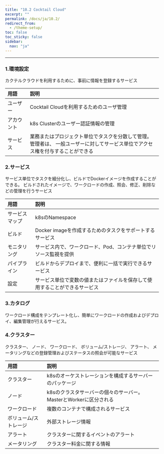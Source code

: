```yaml
---
title: "10.2 Cocktail Cloud"
excerpt: ""
permalink: /docs/ja/10.2/
redirect_from:
  - /theme-setup/
toc: false
toc_sticky: false
sidebar:
  nav: "ja"
---
```



---
### 1.環境設定

カクテルクラウドを利用するために、事前に情報を登録するサービス

| **用語** | **説明** |
| :--- | :--- |
| ユーザー | Cocktail Cloudを利用するためのユーザ管理 |
| アカウント | k8s Clusterのユーザー認証情報の管理 |
| サービス | 業務またはプロジェクト単位でタスクを分散して管理。<br/>管理者は、 一般ユーザーに対してサービス単位でアクセス権を付与することができる |


### 2.サービス

サービス単位でタスクを細分化し、ビルドでDockerイメージを作成することができる。 ビルドされたイメージで、ワークロードの作成、照会、修正、削除などの管理を行うサービス

| **用語** | **説明** |
| :--- | :--- |
| サービスマップ | k8sのNamespace |
| ビルド | Docker imageを作成するためのタスクをサポートするサービス |
| モニタリング | サービス内で、ワークロード、Pod、コンテナ単位でリソース監視を提供 |
| パイプライン | ビルドからデプロイまで、便利に一括で実行できるサービス |
| 設定 | サービス単位で変数の値またはファイルを保存して使用することができるサービス |

### 3.カタログ

ワークロード構成をテンプレート化し、簡単にワークロードの作成およびデプロイ、編集管理が行えるサービス。

### 4.クラスター

クラスター、 ノード、 ワークロード、 ボリューム/ストレージ、 アラート、 メータリングなどの登録管理およびステータスの照会が可能なサービス

| **用語** | **説明** |
| :--- | :--- |
| クラスター | k8sのオーケストレーションを構成するサーバーのパッケージ |
| ノード | k8sのクラスタサーバーの個々のサーバー。MasterとWorkerに区分される |
| ワークロード | 複数のコンテナで構成されるサービス |
| ボリューム/ストレージ | 外部ストレージ情報 |
| アラート | クラスターに関するイベントのアラート |
| メータリング | クラスター料金に関する情報 |
